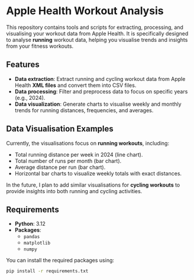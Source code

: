 # Apple Health Workout Analysis

This repository contains tools and scripts for extracting, processing, and visualising your workout data from Apple Health. It is specifically designed to analyse **running** workout data, helping you visualise trends and insights from your fitness workouts.

## Features
- **Data extraction**: Extract running and cycling workout data from Apple Health **XML files** and convert them into CSV files.
- **Data processing**: Filter and preprocess data to focus on specific years (e.g., 2024).
- **Data visualization**: Generate charts to visualise weekly and monthly trends for running distances, frequencies, and averages.

## Data Visualisation Examples
Currently, the visualisations focus on **running workouts**, including:
- Total running distance per week in 2024 (line chart).
- Total number of runs per month (bar chart).
- Average distance per run (bar chart).
- Horizontal bar charts to visualize weekly totals with exact distances.

In the future, I plan to add similar visualisations for **cycling workouts** to provide insights into both running and cycling activities.

## Requirements
- **Python**: 3.12
- **Packages**:
  - `pandas`
  - `matplotlib`
  - `numpy`

You can install the required packages using:
```bash
pip install -r requirements.txt


